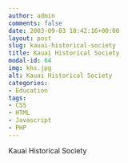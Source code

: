 ```yaml
---
author: admin
comments: false
date: 2003-09-03 18:42:16+00:00
layout: post
slug: kauai-historical-society
title: Kauai Historical Society
modal-id: 64
img: khs.jpg
alt: Kauai Historical Society
categories:
- Education
tags:
- CSS
- HTML
- Javascript
- PHP
---
```

Kauai Historical Society
